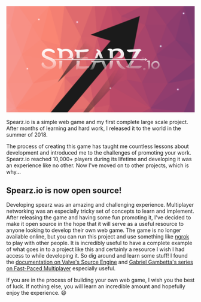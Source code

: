 ![spearz.io](thumbnail.png)

Spearz&#46;io is a simple web game and my first complete large scale project. After months of learning and hard work, I released it to the world in the summer of 2018.

The process of creating this game has taught me countless lessons about development and introduced me to the challenges of promoting your work. Spearz&#46;io reached 10,000+ players during its lifetime and developing it was an experience like no other. Now I've moved on to other projects, which is why...

## Spearz&#46;io is now open source!
Developing spearz was an amazing and challenging experience. Multiplayer networking was an especially tricky set of concepts to learn and implement. After releasing the game and having some fun promoting it, I've decided to make it open source in the hope that it will serve as a useful resource to anyone looking to develop their own web game. The game is no longer available online, but you can run this project and use something like [ngrok](https://ngrok.com/) to play with other people. It is incredibly useful to have a complete example of what goes in to a project like this and certainly a resource I wish I had access to while developing it. So dig around and learn some stuff! I found the [documentation on Valve's Source Engine](https://developer.valvesoftware.com/wiki/Source_Multiplayer_Networking) and [Gabriel Gambetta's series on Fast-Paced Multiplayer](http://www.gabrielgambetta.com/client-server-game-architecture.html) especially useful.

If you are in the process of building your own web game, I wish you the best of luck. If nothing else, you will learn an incredible amount and hopefully enjoy the experience. 😄